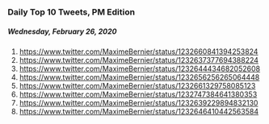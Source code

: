 ### Daily Top 10 Tweets, PM Edition
##### Wednesday, February 26, 2020
 1) https://www.twitter.com/MaximeBernier/status/1232660841394253824
 2) https://www.twitter.com/MaximeBernier/status/1232637377694388224
 3) https://www.twitter.com/MaximeBernier/status/1232644434682052608
 4) https://www.twitter.com/MaximeBernier/status/1232656256265064448
 5) https://www.twitter.com/MaximeBernier/status/1232661329758085123
 6) https://www.twitter.com/MaximeBernier/status/1232747384641380353
 7) https://www.twitter.com/MaximeBernier/status/1232639229894832130
 8) https://www.twitter.com/MaximeBernier/status/1232646410442563584
